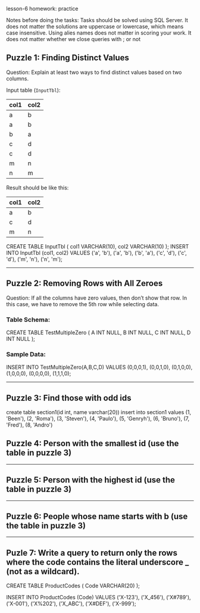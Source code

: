 lesson-6 homework: practice

Notes before doing the tasks: Tasks should be solved using SQL Server. It does not matter the solutions are uppercase or lowercase, which means case insensitive. Using alies names does not matter in scoring your work. It does not matter whether we close queries with ; or not
## Puzzle 1: Finding Distinct Values
Question: Explain at least two ways to find distinct values based on two columns.

Input table (`InputTbl`):

| col1 | col2 |
|------|------|
| a    | b    |
| a    | b    |
| b    | a    |
| c    | d    |
| c    | d    |
| m    | n    |
| n    | m    |

Result should be like this:

| col1 | col2 |
|------|------|
| a    | b    |
| c    | d    |
| m    | n    |

CREATE TABLE InputTbl (
    col1 VARCHAR(10),
    col2 VARCHAR(10)
);
    INSERT INTO InputTbl (col1, col2) VALUES 
('a', 'b'),
('a', 'b'),
('b', 'a'),
('c', 'd'),
('c', 'd'),
('m', 'n'),
('n', 'm');


---

## Puzzle 2: Removing Rows with All Zeroes
Question: If all the columns have zero values, then don’t show that row. In this case, we have to remove the 5th row while selecting data.

### Table Schema:
CREATE TABLE TestMultipleZero (
    A INT NULL,
    B INT NULL,
    C INT NULL,
    D INT NULL
);

### Sample Data:
INSERT INTO TestMultipleZero(A,B,C,D)
VALUES 
    (0,0,0,1),
    (0,0,1,0),
    (0,1,0,0),
    (1,0,0,0),
    (0,0,0,0),
    (1,1,1,0);

---

## Puzzle 3: Find those with odd ids

create table section1(id int, name varchar(20))
insert into section1 values (1, 'Been'),
       (2, 'Roma'),
       (3, 'Steven'),
       (4, 'Paulo'),
       (5, 'Genryh'),
       (6, 'Bruno'),
       (7, 'Fred'),
       (8, 'Andro')

## Puzzle 4: Person with the smallest id (use the table in puzzle 3)

---

## Puzzle 5: Person with the highest id (use the table in puzzle 3)

---

## Puzzle 6: People whose name starts with b (use the table in puzzle 3)

---

## Puzle 7: Write a query to return only the rows where the code contains the literal underscore _ (not as a wildcard).

CREATE TABLE ProductCodes (
    Code VARCHAR(20)
);

INSERT INTO ProductCodes (Code) VALUES
('X-123'),
('X_456'),
('X#789'),
('X-001'),
('X%202'),
('X_ABC'),
('X#DEF'),
('X-999');
